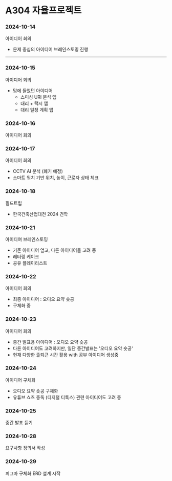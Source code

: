 # A304 자율프로젝트

### 2024-10-14
아이디어 회의
- 문제 중심의 아이디어 브레인스토밍 진행

--------------

### 2024-10-15
아이디어 회의

- 맘에 들었던 아이디어
    - 스미싱 URl 분석 앱
    - 대리 + 택시 앱
    - 대리 일정 계획 앱

### 2024-10-16
아이디어 회의

### 2024-10-17
아이디어 회의
- CCTV AI 분석 (폐기 예정)
- 스마트 워치 기반 위치, 높이, 근로자 상태 체크

### 2024-10-18
필드트립
- 한국건축산업대전 2024 견학


### 2024-10-21
아이디여 브레인스토밍
- 기존 아이디어 엎고, 다른 아이디어들 고려 중
- 레터링 케이크 
- 공유 플레이리스트

### 2024-10-22
아이디어 회의
- 최종 아이디어 : 오디오 요약 숏공 
- 구체화 중

### 2024-10-23
아이디어 회의
- 중간 발표용 아이디어 : 오디오 요약 숏공 
- 다른 아이디어도 고려하지만, 일단 중간발표는 '오디오 요약 숏공'
- 현재 다양한 출퇴근 시간 활용 with 공부 아이디어 생성중

### 2024-10-24
아이디어 구체화
- 오디오 요약 숏공 구체화
- 유튜브 쇼츠 중독 (디지털 디톡스) 관련 아이디어도 고려 중

### 2024-10-25
중간 발표 듣기 

### 2024-10-28
요구사항 정의서 작성

### 2024-10-29
피그마 구체화
ERD 설계 시작
